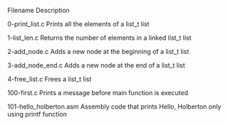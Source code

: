 Filename	Description

0-print_list.c	Prints all the elements of a list_t list

1-list_len.c	Returns the number of elements in a linked list_t list

2-add_node.c	Adds a new node at the beginning of a list_t list

3-add_node_end.c	Adds a new node at the end of a list_t list

4-free_list.c	Frees a list_t list

100-first.c	Prints a message before main function is executed

101-hello_holberton.asm	Assembly code that prints Hello, Holberton only using printf function
